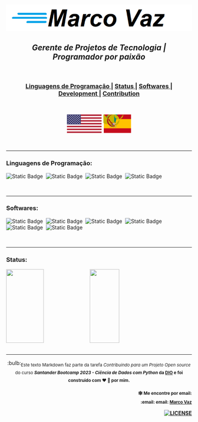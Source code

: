 ![marco](https://github.com/maavaz/git/blob/main/marcovaz.png)

<div align="center">
  <h2>
	<a>
 	 <i>Gerente de Projetos de Tecnologia <span>|</span> Programador por paixão</i>
	<a>
</h2>
<br>
</div>

<div align="center">
  <h3>
    <a href="#linguagens-de-programação">
     Linguagens de Programação
    </a>
   <span> | </span>
    <a href="#Status">
      Status
    </a>
    <span> | </span>
    <a href="#Softwares">
      Softwares
    </a>
    <span> | </span>
    <a href="https://github.com/marktext/marktext#development">
      Development
    </a>
    <span> | </span>
    <a href="https://github.com/marktext/marktext#contribution">
      Contribution
    </a>
  </h3>
</div>


<br>
<div align="center">
	
[![eua](https://github.com/maavaz/git/blob/main/us-min.svg)](https://github.com/maavaz/git/blob/main/maavaz_ing.md) [![spain](https://github.com/maavaz/git/blob/main/es-min.svg)](https://github.com/maavaz/git/blob/main/maavaz_es.md)	
</div>
<br><hr>

<div align="left">
<span><h3>Linguagens de Programação:</h3></span>  

![Static Badge](https://img.shields.io/badge/PYTHON-black?style=flat&logo=python&logoColor=white)&nbsp;
![Static Badge](https://img.shields.io/badge/GOLANG-black?style=flat&logo=goland&logoColor=white)&nbsp; 
![Static Badge](https://img.shields.io/badge/LINGUAGEM%20C-black?style=flat&logo=c&logoColor=white)&nbsp;
![Static Badge](https://img.shields.io/badge/LINGUAGEM%20C%2B%2B-black?style=flat&logo=cplusplus&logoColor=white)


</div>

<br><hr>
<div align="left">
<span><h3>Softwares:</h3></span>  
	
![Static Badge](https://img.shields.io/badge/JIRA-blue?style=flat&logo=jira&logoColor=white)&nbsp; 
![Static Badge](https://img.shields.io/badge/PROJECT-darkgreen?style=flat&logo=microsoft&logoColor=white)&nbsp;
![Static Badge](https://img.shields.io/badge/EXCEL-darkblue?style=flat&logo=microsoftexcel&logoColor=yellow)&nbsp;
![Static Badge](https://img.shields.io/badge/SQLSERVER-darkblue?style=flat&logo=microsoftsqlserver&logoColor=white)&nbsp;
![Static Badge](https://img.shields.io/badge/VSCODE-black?style=flat&logo=visualstudiocode&logoColor=white)&nbsp;
![Static Badge](https://img.shields.io/badge/ANACONDA-brown?style=flat&logo=anaconda&logoColor=white)&nbsp;


</div>
<br><hr>

<div align="left">
	<span><h3>Status:</h3></span> 
  <a href="https://github.com/maavaz">
<div style="display: flex;">
 <img src="https://github-readme-stats.vercel.app/api?username=maavaz&show_icons=true&theme=transparent" style="height: 200px; width: 45%;" />
  <img src="https://github-readme-stats.vercel.app/api/top-langs/?username=maavaz&layout=compact&theme=transparent" style="height: 200px; width: 40%;" />
</div>
 </a>
</div>
<br><hr>
<div align="center">
<span>  
	 :bulb:<sub>Este texto Markdown faz parte da tarefa <i> Contribuindo para um Projeto Open source </i> do curso <i><b> Santander Bootcamp 2023 - Ciência de Dados com Python<b></b></i>   da <a href="https://dio.me"><b>DIO</b></a> e foi construido com ❤︎ 🧡 por mim.
  </sub>
</span>
		  <br>
<span>		 
  <div align="right">
<p><p><sub>🕸️ Me encontre por email:</sub><br>
<sub>   
:email: email: <a href="mailto:maa.vaz@gmail.com" class="pui-text-blue"><i clase ="fa fa-sobre-o"></i> Marco Vaz</a></sub><br>                         
</div>

</span>
<span>		
<div align="right">
  <!-- License -->
  <a href="LICENSE">
    <img src="https://img.shields.io/github/license/marktext/marktext.svg" alt="LICENSE">
  </a>
</div>
	
</div>
	

